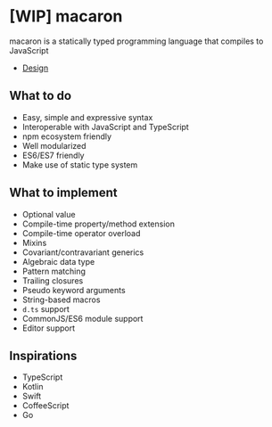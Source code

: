 [WIP] macaron
========

macaron is a statically typed programming language that compiles to JavaScript

* [Design](https://github.com/seanchas116/macaron/tree/master/design)

## What to do

* Easy, simple and expressive syntax
* Interoperable with JavaScript and TypeScript
* npm ecosystem friendly
* Well modularized
* ES6/ES7 friendly
* Make use of static type system

## What to implement

* Optional value
* Compile-time property/method extension
* Compile-time operator overload
* Mixins
* Covariant/contravariant generics
* Algebraic data type
* Pattern matching
* Trailing closures
* Pseudo keyword arguments
* String-based macros
* `d.ts` support
* CommonJS/ES6 module support
* Editor support

## Inspirations

* TypeScript
* Kotlin
* Swift
* CoffeeScript
* Go
